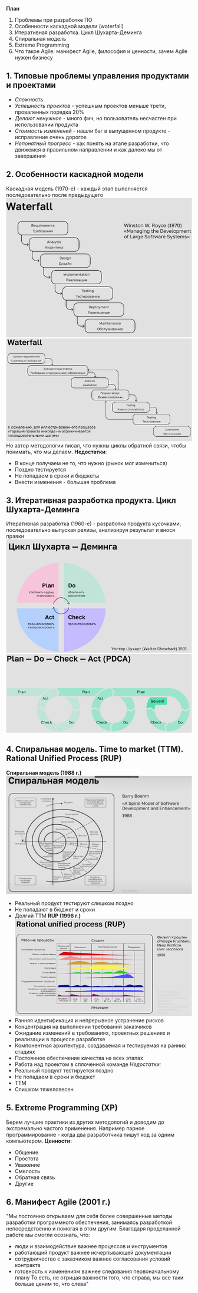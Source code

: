 **План**
1. Проблемы при разработке ПО
2. Особенности каскадной модели (waterfall)
3. Итеративная разработка. Цикл Шухарта-Деминга
4. Спиральная модель
5. Extreme Programming
6. Что такое Agile: манифест Agile, философия и ценности, зачем Agile нужен бизнесу
## 1. Типовые проблемы управления продуктами и проектами
- *Сложность*
- *Успешность проектов* - успешным проектов меньше трети, проваленных порядка 20%
- *Делают ненужное* - много фич, но пользователь несчастен при использовании продукта
- *Стоимость изменений* - нашли баг в выпущенном продукте - исправление очень дорогое
- *Непонятный прогресс* - как понять на этапе разработки, что движемся в правильном направлении и как далеко мы от завершения

## 2. Особенности каскадной модели
Каскадная модель (1970-е) - каждый этап выполняется последовательно после предыдущего
![](attachments/Pasted%20image%2020240323181642.png)
![](attachments/Pasted%20image%2020240323181746.png)
Но автор методологии писал, что нужны циклы обратной связи, чтобы понимать, что мы делаем.
**Недостатки**:
- В конце получаем не то, что нужно (рынок мог измениться)
- Поздно тестируется
- Не попадаем в сроки и бюджеты
- Внести изменения - большая проблема

## 3. Итеративная разработка продукта. Цикл Шухарта-Деминга
Итеративная разработка (1960-е) - разработка продукта кусочками, последовательно выпуская релизы, анализируя результат и внося правки
![](attachments/Pasted%20image%2020240323184141.png)
![](attachments/Pasted%20image%2020240323184238.png)
## 4. Спиральная модель. Time to market (TTM). Rational Unified Process (RUP)
**Спиральная модель (1988 г.)**
![](attachments/Pasted%20image%2020240323184403.png)
- Реальный продукт тестируют слишком поздно
- Не попадают в бюджет и сроки
- Долгий TTM
**RUP (1996 г.)**
![](attachments/Pasted%20image%2020240323184716.png)
- Ранняя идентификация и непрерывное устранение рисков
- Концентрация на выполнении требований заказчиков
- Ожидание изменений в требованиях, проектных решениях и реализации в процессе разработке
- Компонентная архитектура, создаваемая и тестируемая на ранних стадиях
- Постоянное обеспечение качества на всех этапах
- Работа над проектом в сплоченной команде
*Недостатки:*
- Реальный продукт тестируется поздно
- Не попадаем в сроки и бюджет
- TTM
- Слишком тяжеловесен

## 5. Extreme Programming (XP)
Берем лучшие практики из других методологий и доводим до экстремально частого применения. Например парное программирование - когда два разработчика пишут код за одним компьютером.
**Ценности:**
- Общение
- Простота
- Уважение
- Смелость
- Обратная связь
- Другие

## 6. Манифест Agile (2001 г.)
"Мы постоянно открываем для себя более совершенные методы разработки программного обеспечения, занимаясь разработкой непосредственно и помогая в этом другим. Благодаря проделанной работе мы смогли осознать, что:
- люди и взаимодействие важнее процессов и инструментов
- работающий продукт важнее исчерпывающей документации
- сотрудничество с заказчиком важнее согласования условий контракта
- готовность к изменениям важнее следования первоначальному плану
То есть, не отрицая важности того, что справа, мы все таки больше ценим то, что слева"
